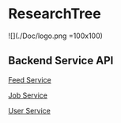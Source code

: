 # ResearchTree
![](./Doc/logo.png =100x100)
## Backend Service API
[Feed Service](./Doc/FeedService.md)

[Job Service](./Doc/JobService.md)

[User Service](./Doc/UserService.md)

